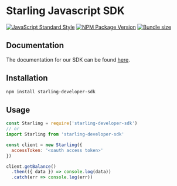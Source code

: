 # Starling Javascript SDK 

[![JavaScript Standard Style](https://img.shields.io/badge/code_style-standard-informational.svg)](https://standardjs.com)
[![NPM Package Version](https://img.shields.io/npm/v/starling-developer-sdk?color=informational)](https://www.npmjs.com/package/starling-developer-sdk)
[![Bundle size](https://img.shields.io/bundlephobia/minzip/starling-developer-sdk?label=size)](https://bundlephobia.com/result?p=starling-developer-sdk@latest)

## Documentation

The documentation for our SDK can be found [here](https://starlingbank.github.io/starling-developer-sdk/).

## Installation

```bash
npm install starling-developer-sdk
```

## Usage

```javascript
const Starling = require('starling-developer-sdk')
// or
import Starling from 'starling-developer-sdk'

const client = new Starling({
  accessToken: '<oauth access token>'
})

client.getBalance()
  .then(({ data }) => console.log(data))
  .catch(err => console.log(err))
```
